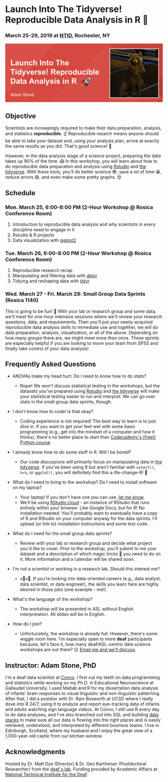 # Launch Into The Tidyverse! Reproducible Data Analysis in R :rocket:

### March 25-29, 2019 at [NTID](http://www.ntid.edu), Rochester, NY

![Launch Into The Tidyverse! Reproducible Data Analysis in R - with a picture of Rocket from Guardians of the Galaxy](img/presentation-cover.png)

## Objective
Scientists are increasingly required to make their data preparation, analysis, and statistics **reproducible**. :point_up: Reproducible resarch means anyone should be able to take your dataset and, using your analysis plan, arrive at exactly the same results as you did. That's good science! :raised_hands:

However, in the data analysis stage of a science project, preparing the data takes up 90% of the time. :scream: In this workshop, you will learn about how to do *reproducible* data preparation and analysis using [Rstudio](http://www.rstudio.com) and [the tidyverse](http://www.tidyverse.org). With these tools, you'll do better science :sunglasses:, save a lot of time :grin:, reduce errors :sweat_smile:, and even make some pretty graphs. :heart_eyes:

## Schedule
### Mon. March 25, 6:00-8:00 PM (2-Hour Workshop @ Rosica Conference Room)
1.  Introduction to reproducible data analysis and why scientists in every discipline need to engage in it
2. Rstudio & R projects
3. Data visualization with [ggplot2](https://ggplot2.tidyverse.org/)

### Tue. March 26, 6:00-8:00 PM (2-Hour Workshop @ Rosica Conference Room)
1. Reproducible research recap
2. Manipulating and filtering data with [dplyr](https://dplyr.tidyverse.org/)
3. Tidying and reshaping data with [tidyr](https://tidyr.tidyverse.org/)

### Wed. March 27 - Fri. March 29: Small Group Data Sprints (Rosica 1140)
This is going to be fun! :tada: With your lab or research group and some data, we'll meet for one-hour intensive sessions where we'll review your research questions, data, and requirements. Then you'll put your newly-acquired reproducible data analysis skills to immediate use and together, we will do data preparation, analysis, visualization, or all of the above. Depending on how many groups there are, we might meet more than once. These sprints are especially helpful if you are looking to move your team from SPSS and finally take control of your data analysis!

## Frequently Asked Questions
* ANOVAs make my head hurt. Do I need to know how to do stats?
  * Nope! We won't discuss statistical testing in the workshops, but the datasets you've prepared using [Rstudio](http://www.rstudio.com) and [the tidyverse](http://www.tidyverse.org) will make your statistical testing easier to run and interpret. We can go over stats in the small group data sprints, though.

* I don't know how to code! Is that okay?
  * Coding experience is not required! The best way to learn is to just dive in. If you want to get your feet wet with some basic programming (e.g., get into the mindset of a computer and how it thinks), there's no better place to start than [Codecademy's (free!) Python course](https://www.codecademy.com/learn/learn-python).

* I already know how to do some stuff in R. Will I be bored?
  * Our code discussions will primarily focus on manipulating data in [the tidyverse](http://www.tidyverse.org). If you've been using R but aren't familiar with `select()`, `%>%`, or `ggplot()`, you will definitely find this a life-change-R! :see_no_evil:

* What do I need to bring to the workshop? Do I need to install software on my laptop?
  * Your laptop! If you don't have one you can use, [let me know](mailto:adamstone@gmail.com).
  * We'll be using [RStudio.cloud](https://rstudio.cloud/) - an instance of RStudio that runs entirely within your browser. Like Google Docs, but for R! No installation needed. You'll probably want to eventually have a copy of R and RStudio on your computer anyway for the data sprints. I'll upload (or link to) installation instructions and some test code.

* What do I need for the small group data sprints?
  * Review with your lab or research group and decide what project you'd like to cover. Prior to the workshop, you'll submit to me your dataset and a description of which magic tricks :crystal_ball: you need to do on it. More information and a calendar will be shared soon.

* I'm not a scientist or working in a research lab. Should this interest me?
  * :fist::punch::fist::punch:. If you're looking into data-oriented careers (e.g., data analyst, data scientist, or data engineer), the skills you learn here are highly desired in those jobs (one example - me!).

* What's the language of the workshop?
  * The workshop will be presented in ASL without English interpretation. All slides will be in English.

* How do I join?
  * Unfortunately, the workshop is already full. However, there's some wiggle room here. I'm especially open to more **deaf** participants because, let's face it, how many deaf/ASL-centric data science workshops are out there? :wink: [Email me and we'll discuss](mailto:adamstone@gmail.com).

## Instructor: Adam Stone, PhD
I'm a deaf data scientist at [Convo](http://www.convorelay.com). I first cut my teeth on data programming and statistics while working on my Ph.D. in Educational Neuroscience at Gallaudet University. I used Matlab and R for my dissertation data analysis of infants' brain responses to visual linguistic and non-linguistic patterning. After that, I did a postdoc with Dr. Rain Bosworth at UCSD where I really dove into R 24/7, using it to analyze and report eye-tracking data of infants and adults watching sign language videos. At Convo, I still use R every day to do data analyses, and I've also branched out into SQL and building [data stacks](https://medium.com/@foundinblank/whats-a-data-stack-7c96f7a15fe8) to make sure all our data is flowing into the right places and is easily retrieved, understood, and interpreted by different business teams. I live in Edinburgh, Scotland, where my husband and I enjoy the great view of a 1,000-year-old castle from our kitchen window.

## Acknowledgments
Hosted by Dr. Matt Dye (Director) & Dr. Geo Kartheiser (Postdoctoral Researcher) from the [deaf x lab](http://www.deafxlab.com/). Funding provided by Academic Affairs at [National Technical Institute for the Deaf](http://www.ntid.edu).
